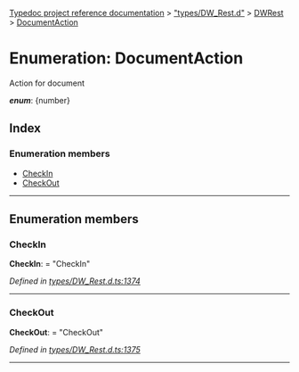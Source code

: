 [Typedoc project reference documentation](../README.md) > ["types/DW_Rest.d"](../modules/_types_dw_rest_d_.md) > [DWRest](../modules/_types_dw_rest_d_.dwrest.md) > [DocumentAction](../enums/_types_dw_rest_d_.dwrest.documentaction.md)

# Enumeration: DocumentAction

Action for document

*__enum__*: {number}

## Index

### Enumeration members

* [CheckIn](_types_dw_rest_d_.dwrest.documentaction.md#checkin)
* [CheckOut](_types_dw_rest_d_.dwrest.documentaction.md#checkout)

---

## Enumeration members

<a id="checkin"></a>

###  CheckIn

**CheckIn**:  = "CheckIn"

*Defined in [types/DW_Rest.d.ts:1374](https://github.com/DocuWare/REST-Sample-TS/blob/master/src/types/DW_Rest.d.ts#L1374)*

___
<a id="checkout"></a>

###  CheckOut

**CheckOut**:  = "CheckOut"

*Defined in [types/DW_Rest.d.ts:1375](https://github.com/DocuWare/REST-Sample-TS/blob/master/src/types/DW_Rest.d.ts#L1375)*

___

